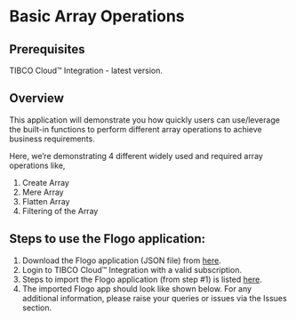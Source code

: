  # Basic Array Operations

## Prerequisites
TIBCO Cloud™ Integration - latest version. 

## Overview
This application will demonstrate you how quickly users can use/leverage the built-in functions to perform different array operations to achieve business requirements.

Here, we’re demonstrating 4 different widely used and required array operations like,
1. Create Array
2. Mere Array
3. Flatten Array
4. Filtering of the Array

## Steps to use the Flogo application: 
1. Download the Flogo application (JSON file) from [here](https://github.com/TIBCOSoftware/tci-flogo/blob/master/samples/app-dev/Array-Operations/Basic_Manipulations/ArrayManipulationOperations.json).
2. Login to TIBCO Cloud™ Integration with a valid subscription.
3. Steps to import the Flogo application (from step #1) is listed [here](https://github.com/TIBCOSoftware/tci-flogo/blob/master/samples/app-dev/readme.md).
4. The imported Flogo app should look like shown below.
For any additional information, please raise your queries or issues via the Issues section.
